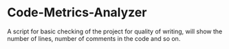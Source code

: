 # Code-Metrics-Analyzer
A script for basic checking of the project for quality of writing, will show the number of lines, number of comments in the code and so on.
